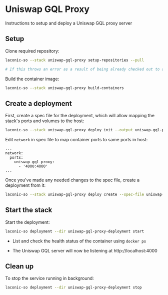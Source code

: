 # Uniswap GQL Proxy

Instructions to setup and deploy a Uniswap GQL proxy server

## Setup

Clone required repository:

```bash
laconic-so --stack uniswap-gql-proxy setup-repositories --pull

# If this throws an error as a result of being already checked out to a branch/tag in a repo, remove the repositories mentioned below and re-run the command
```

Build the container image:

```bash
laconic-so --stack uniswap-gql-proxy build-containers
```

## Create a deployment

First, create a spec file for the deployment, which will allow mapping the stack's ports and volumes to the host:

```bash
laconic-so --stack uniswap-gql-proxy deploy init --output uniswap-gql-proxy-spec.yml
```

Edit `network` in spec file to map container ports to same ports in host:

```
...
network:
  ports:
    uniswap-gql-proxy:
      - '4000:4000'
...
```

Once you've made any needed changes to the spec file, create a deployment from it:

```bash
laconic-so --stack uniswap-gql-proxy deploy create --spec-file uniswap-gql-proxy-spec.yml --deployment-dir uniswap-gql-proxy-deployment
```

## Start the stack

Start the deployment:

```bash
laconic-so deployment --dir uniswap-gql-proxy-deployment start
```

* List and check the health status of the container using `docker ps`

* The Uniswap GQL server will now be listening at http://localhost:4000

## Clean up

To stop the service running in background:

```bash
laconic-so deployment --dir uniswap-gql-proxy-deployment stop
```

